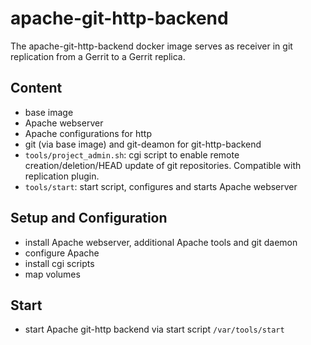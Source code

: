# apache-git-http-backend

The apache-git-http-backend docker image serves as receiver in git replication
from a Gerrit to a Gerrit replica.

## Content

* base image
* Apache webserver
* Apache configurations for http
* git (via base image) and git-deamon for git-http-backend
* `tools/project_admin.sh`: cgi script to enable remote creation/deletion/HEAD update
  of git repositories. Compatible with replication plugin.
* `tools/start`: start script, configures and starts Apache
 webserver

## Setup and Configuration

* install Apache webserver, additional Apache tools and git daemon
* configure Apache
* install cgi scripts
* map volumes

## Start

* start Apache git-http backend via start script `/var/tools/start`
